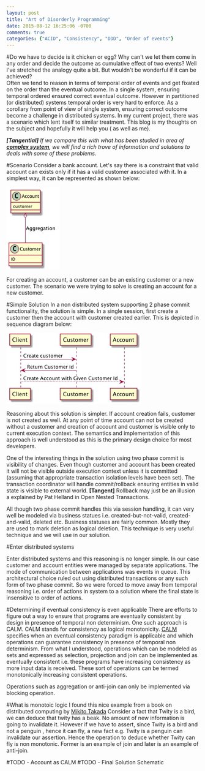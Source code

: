 ```yaml
---
layout: post
title: "Art of Disorderly Programming"
date: 2015-08-12 16:25:06 -0700
comments: true
categories: {"ACID", "Consistency", "DDD", "Order of events"}
---
```

#Do we have to decide is it chicken or egg?
Why can't we let them come in any order and decide the outcome as cumulative effect of two events? Well I've stretched the analogy quite a bit. But wouldn't be wonderful if it can be achieved?  
Often we tend to reason in terms of temporal order of events and get fixated on the order than the eventual outcome. In a single system, ensuring temporal ordered ensured correct eventual outcome. However in partitioned (or distributed) systems temporal order is very hard to enforce. As a corollary from point of view of single system, ensuring correct outcome become a challenge in distributed systems. In my current project, there was a scenario which lent itself to similar treatment. This blog is my thoughts on the subject and hopefully it will help you ( as well as me).

*__[Tangential]__ If we compare this with what has been studied in area of __[complex system][cs]__, we will find a rich trove of information and solutions to deals with some of these problems.*

#Scenario
Consider a bank account. Let's say there is a constraint that valid account can  exists only if it has a valid customer associated with it. In a simplest way, it can be represented as shown below:

![Alt text](/images/account-class-diagram.jpg)

For creating an account, a customer can be an existing customer or a new customer. The scenario we were trying to solve is creating an account for a new customer.


#Simple Solution
In a non distributed system supporting 2 phase commit functionality, the solution is simple. In a single session, first create a customer then the account with customer created earlier. This is depicted in sequence diagram below:

![Alt text](/images/create-account-seq.jpg)

Reasoning about this solution is simpler. If account creation fails, customer is not created as well. At any point of time account can not be created without a customer and creation of account and customer is visible only to current execution context. The semantics and implementation of this approach is well understood as this is the primary design choice for most developers.

One of the interesting things in the solution using two phase commit is visibility of changes. Even though customer and account has been created it will not be visible outside execution context unless it is committed (assuming that appropriate transaction isolation levels have been set). The transaction coordinator will handle commit/rollback ensuring entities in valid state is visible to external world. __[Tangent]__ Rollback may just be an illusion a explained by Pat Helland in Open Nested Transactions.


 All though two phase commit handles this via session handling, it can very well be modeled via business statues i.e. created-but-not-valid, created-and-valid, deleted etc. Business statuses are fairly common. Mostly they are used to mark deletion as logical deletion. This technique is very useful technique and we will use in our solution. 

#Enter distributed systems

Enter distributed systems and this reasoning is no longer simple. In our case customer and account entities were managed by separate applications. The mode of communication between applications was events in queue. This architectural choice ruled out using distributed transactions or any such form of two phase commit. So we were forced to move away from temporal reasoning i.e. order of actions in system to a solution where the final state is insensitive to order of actions.


#Determining if eventual consistency is even applicable
There are efforts to figure out a way to ensure that programs are eventually consistent by design in presence of temporal non determinism. One such approach is CALM. CALM stands for consistency as logical monotonicity. [CALM][calm] specifies when an eventual consistency paradigm is applicable and which operations can guarantee consistency in presence of temporal non determinism. From what I understood, operations which can be modeled as sets and expressed as selection, projection and join can be implemented as eventually consistent i.e. these programs have increasing consistency as more input data is received. These sort of operations can be termed monotonically increasing consistent operations. 

Operations such as aggregation or anti-join can only be implemented via blocking operation. 

#What is monotoic logic
I found this nice example from a book on distributed computing by [Mikito Takada][dist]
Consider a fact that Twity is a bird, we can deduce that twity has a beak. No amount of new information is going to invalidate it. However if we have to assert, since Twity is a bird and not a penguin , hence it can fly, a new fact e.g. Twity is a penguin can invalidate our assertion. Hence the operation to deduce whether Twity can fly is non monotonic. Former is an example of join and later is an example of anti-join. 


#TODO - Account as CALM
#TODO - Final Solution Schematic




[cs]:http://www.eolss.net/sample-chapters/c15/E1-29-01-00.pdf
[calm]:http://db.cs.berkeley.edu/jmh/calm-cidr-short.pdf
[ec-bailis]:https://queue.acm.org/detail.cfm?id=2462076
[dist]:http://book.mixu.net/distsys/index.html
